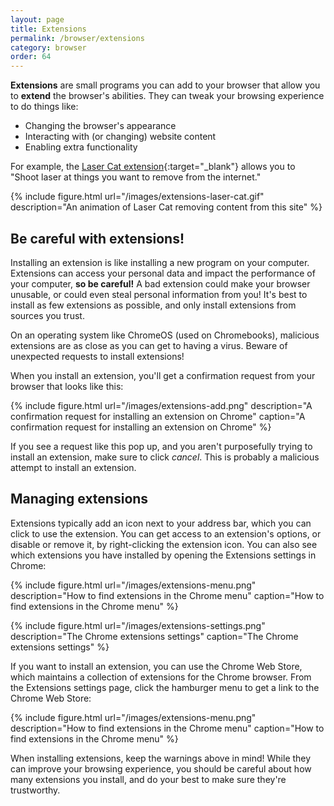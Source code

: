 ```yaml
---
layout: page
title: Extensions
permalink: /browser/extensions
category: browser
order: 64
---
```


**Extensions** are small programs you can add to your browser that allow you to **extend** the browser's abilities. They can tweak your browsing experience to do things like:

- Changing the browser's appearance
- Interacting with (or changing) website content
- Enabling extra functionality

For example, the [Laser Cat extension](https://chrome.google.com/webstore/detail/laser-cat/ccnpdidcjgcdgaopacccfghmgdlipnoc/related?hl=en-US){:target="_blank"} allows you to "Shoot laser at things you want to remove from the internet."

{% include figure.html url="/images/extensions-laser-cat.gif" description="An animation of Laser Cat removing content from this site" %}

## Be careful with extensions!

Installing an extension is like installing a new program on your computer. Extensions can access your personal data and impact the performance of your computer, **so be careful!** A bad extension could make your browser unusable, or could even steal personal information from you! It's best to install as few extensions as possible, and only install extensions from sources you trust.

On an operating system like ChromeOS (used on Chromebooks), malicious extensions are as close as you can get to having a virus. Beware of unexpected requests to install extensions!

When you install an extension, you'll get a confirmation request from your browser that looks like this:

{% include figure.html url="/images/extensions-add.png" description="A confirmation request for installing an extension on Chrome" caption="A confirmation request for installing an extension on Chrome" %}

If you see a request like this pop up, and you aren't purposefully trying to install an extension, make sure to click _cancel_. This is probably a malicious attempt to install an extension.

## Managing extensions

Extensions typically add an icon next to your address bar, which you can click to use the extension. You can get access to an extension's options, or disable or remove it, by right-clicking the extension icon. You can also see which extensions you have installed by opening the Extensions settings in Chrome:

{% include figure.html url="/images/extensions-menu.png" description="How to find extensions in the Chrome menu" caption="How to find extensions in the Chrome menu" %}

{% include figure.html url="/images/extensions-settings.png" description="The Chrome extensions settings" caption="The Chrome extensions settings" %}

If you want to install an extension, you can use the Chrome Web Store, which maintains a collection of extensions for the Chrome browser. From the Extensions settings page, click the hamburger menu to get a link to the Chrome Web Store:

{% include figure.html url="/images/extensions-menu.png" description="How to find extensions in the Chrome menu" caption="How to find extensions in the Chrome menu" %}

When installing extensions, keep the warnings above in mind! While they can improve your browsing experience, you should be careful about how many extensions you install, and do your best to make sure they're trustworthy.